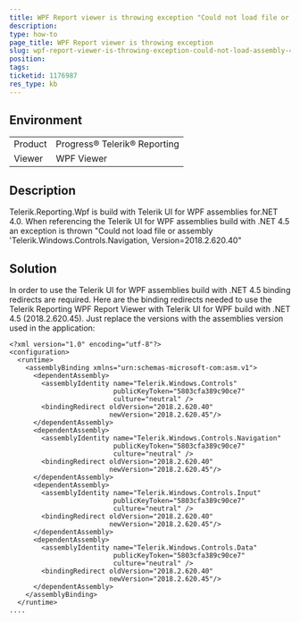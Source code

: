 ```yaml
---
title: WPF Report viewer is throwing exception "Could not load file or assembly 'Telerik.Windows.Controls.Navigation, Version=2018.2.620.40"
description: 
type: how-to
page_title: WPF Report viewer is throwing exception
slug: wpf-report-viewer-is-throwing-exception-could-not-load-assembly-45
position: 
tags: 
ticketid: 1176987
res_type: kb
---
```


## Environment
<table>
	<tr>
		<td>Product</td>
		<td>Progress® Telerik® Reporting</td>
	</tr>
	<tr>
		<td>Viewer</td>
		<td>WPF Viewer</td>
	</tr>
</table>

## Description
Telerik.Reporting.Wpf is build with Telerik UI for WPF assemblies for.NET 4.0. When referencing the Telerik UI for WPF assemblies build with .NET 4.5 an exception is thrown "Could not load file or assembly 'Telerik.Windows.Controls.Navigation, Version=2018.2.620.40"

## Solution
In order to use the Telerik UI for WPF assemblies build with .NET 4.5 binding redirects are required. Here are the binding redirects needed to use the Telerik Reporting WPF Report Viewer with Telerik UI for WPF build with .NET 4.5 (2018.2.620.45). Just replace the versions with the assemblies version used in the application:
```
<?xml version="1.0" encoding="utf-8"?>
<configuration>
  <runtime>
    <assemblyBinding xmlns="urn:schemas-microsoft-com:asm.v1">
      <dependentAssembly>
        <assemblyIdentity name="Telerik.Windows.Controls"
                          publicKeyToken="5803cfa389c90ce7"
                          culture="neutral" />
        <bindingRedirect oldVersion="2018.2.620.40"
                         newVersion="2018.2.620.45"/>
      </dependentAssembly>
      <dependentAssembly>
        <assemblyIdentity name="Telerik.Windows.Controls.Navigation"
                          publicKeyToken="5803cfa389c90ce7"
                          culture="neutral" />
        <bindingRedirect oldVersion="2018.2.620.40"
                         newVersion="2018.2.620.45"/>
      </dependentAssembly>
      <dependentAssembly>
        <assemblyIdentity name="Telerik.Windows.Controls.Input"
                          publicKeyToken="5803cfa389c90ce7"
                          culture="neutral" />
        <bindingRedirect oldVersion="2018.2.620.40"
                         newVersion="2018.2.620.45"/>
      </dependentAssembly>
      <dependentAssembly>
        <assemblyIdentity name="Telerik.Windows.Controls.Data"
                          publicKeyToken="5803cfa389c90ce7"
                          culture="neutral" />
        <bindingRedirect oldVersion="2018.2.620.40"
                         newVersion="2018.2.620.45"/>
      </dependentAssembly>
    </assemblyBinding>
  </runtime>
....
```
